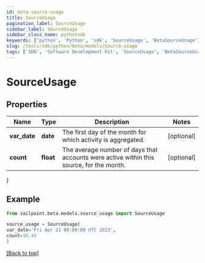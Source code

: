 ```yaml
---
id: beta-source-usage
title: SourceUsage
pagination_label: SourceUsage
sidebar_label: SourceUsage
sidebar_class_name: pythonsdk
keywords: ['python', 'Python', 'sdk', 'SourceUsage', 'BetaSourceUsage']
slug: /tools/sdk/python/beta/models/source-usage
tags: ['SDK', 'Software Development Kit', 'SourceUsage', 'BetaSourceUsage']
---
```


# SourceUsage

## Properties

| Name | Type | Description | Notes |
| --- | --- | --- | --- |
| **var_date** | **date** | The first day of the month for which activity is aggregated. | [optional] |
| **count** | **float** | The average number of days that accounts were active within this source, for the month. | [optional] |

}

## Example

```python
from sailpoint.beta.models.source_usage import SourceUsage

source_usage = SourceUsage(
var_date='Fri Apr 21 00:00:00 UTC 2023',
count=10.45
)

```

[[Back to top]](#)
